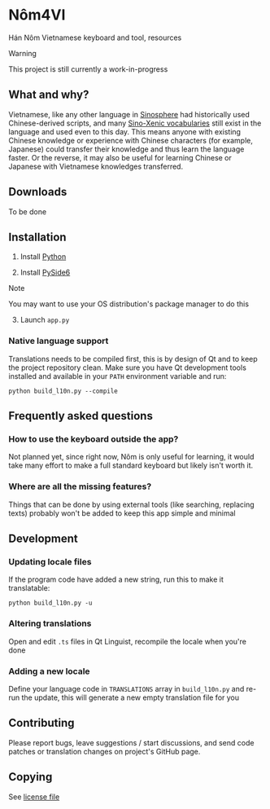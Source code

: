 Nôm4VI
======

Hán Nôm Vietnamese keyboard and tool, resources

> [!WARNING]
>
> This project is still currently a work-in-progress

## What and why?

Vietnamese, like any other language in [Sinosphere](https://en.wikipedia.org/wiki/Sinosphere) had historically used Chinese-derived scripts, and many [Sino-Xenic vocabularies](https://en.wikipedia.org/wiki/Sino-Xenic_vocabularies) still exist in the language and used even to this day. This means anyone with existing Chinese knowledge or experience with Chinese characters (for example, Japanese) could transfer their knowledge and thus learn the language faster. Or the reverse, it may also be useful for learning Chinese or Japanese with Vietnamese knowledges transferred.

## Downloads

To be done

## Installation

1. Install [Python](https://www.python.org/)

2. Install [PySide6](https://pypi.org/project/PySide6/)

> [!NOTE]
>
> You may want to use your OS distribution's package manager to do this

3. Launch `app.py`

### Native language support

Translations needs to be compiled first, this is by design of Qt and to keep the project repository clean. Make sure you have Qt development tools installed and available in your `PATH` environment variable and run:

```shell
python build_l10n.py --compile
```

## Frequently asked questions

### How to use the keyboard outside the app?

Not planned yet, since right now, Nôm is only useful for learning, it would take many effort to make a full standard keyboard but likely isn't worth it.

### Where are all the missing features?

Things that can be done by using external tools (like searching, replacing texts) probably won't be added to keep this app simple and minimal

## Development

### Updating locale files

If the program code have added a new string, run this to make it translatable:

```shell
python build_l10n.py -u
```

### Altering translations

Open and edit `.ts` files in Qt Linguist, recompile the locale when you're done

### Adding a new locale

Define your language code in `TRANSLATIONS` array in `build_l10n.py` and re-run the update, this will generate a new empty translation file for you

## Contributing

Please report bugs, leave suggestions / start discussions, and send code patches or translation changes on project's GitHub page.

## Copying

See [license file](LICENSE.txt)
